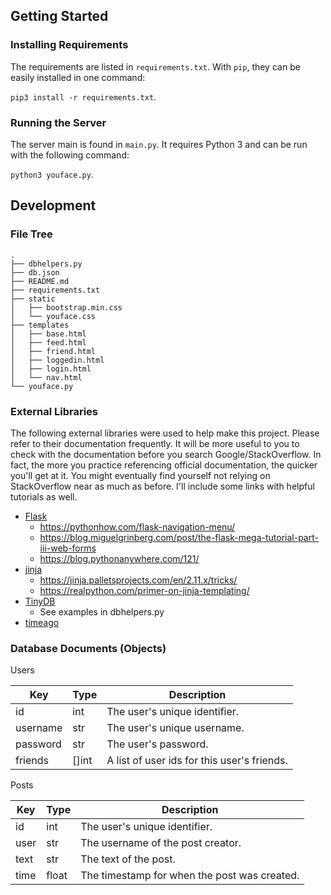 ## Getting Started

### Installing Requirements

The requirements are listed in `requirements.txt`. With `pip`, they can be
easily installed in one command:

`pip3 install -r requirements.txt`.

### Running the Server

The server main is found in `main.py`. It requires Python 3 and can be run
with the following command:

`python3 youface.py`.

## Development

### File Tree

```
.
├── dbhelpers.py
├── db.json
├── README.md
├── requirements.txt
├── static
│   ├── bootstrap.min.css
│   └── youface.css
├── templates
│   ├── base.html
│   ├── feed.html
│   ├── friend.html
│   ├── loggedin.html
│   ├── login.html
│   └── nav.html
└── youface.py
```

### External Libraries

The following external libraries were used to help make this project. Please
refer to their documentation frequently. It will be more useful to you to check
with the documentation before you search Google/StackOverflow. In fact, the more
you practice referencing official documentation, the quicker you'll get at it.
You might eventually find yourself not relying on StackOverflow near as much as
before. I'll include some links with helpful tutorials as well.

- [Flask](https://palletsprojects.com/p/flask/)
    - https://pythonhow.com/flask-navigation-menu/
    - https://blog.miguelgrinberg.com/post/the-flask-mega-tutorial-part-iii-web-forms
    - https://blog.pythonanywhere.com/121/
- [jinja](https://jinja.palletsprojects.com/en/2.11.x/)
    - https://jinja.palletsprojects.com/en/2.11.x/tricks/
    - https://realpython.com/primer-on-jinja-templating/
- [TinyDB](https://pypi.org/project/tinydb/)
    - See examples in dbhelpers.py
- [timeago](https://pypi.org/project/timeago/)

### Database Documents (Objects)

Users

| Key | Type | Description |
| --- | ------ | --- |
| id | int | The user's unique identifier. |
| username | str | The user's unique username. |
| password | str | The user's password. |
| friends | []int | A list of user ids for this user's friends. |

Posts

| Key | Type | Description |
| --- | ------ | --- |
| id | int | The user's unique identifier. |
| user | str | The username of the post creator. |
| text | str | The text of the post. |
| time | float | The timestamp for when the post was created. |
